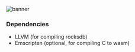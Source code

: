 ![banner](https://github.com/user-attachments/assets/54d8b664-7266-4d9c-b520-48b161de54f2)

### Dependencies

- LLVM (for compiling rocksdb)
- Emscripten (optional, for compiling C to wasm)
